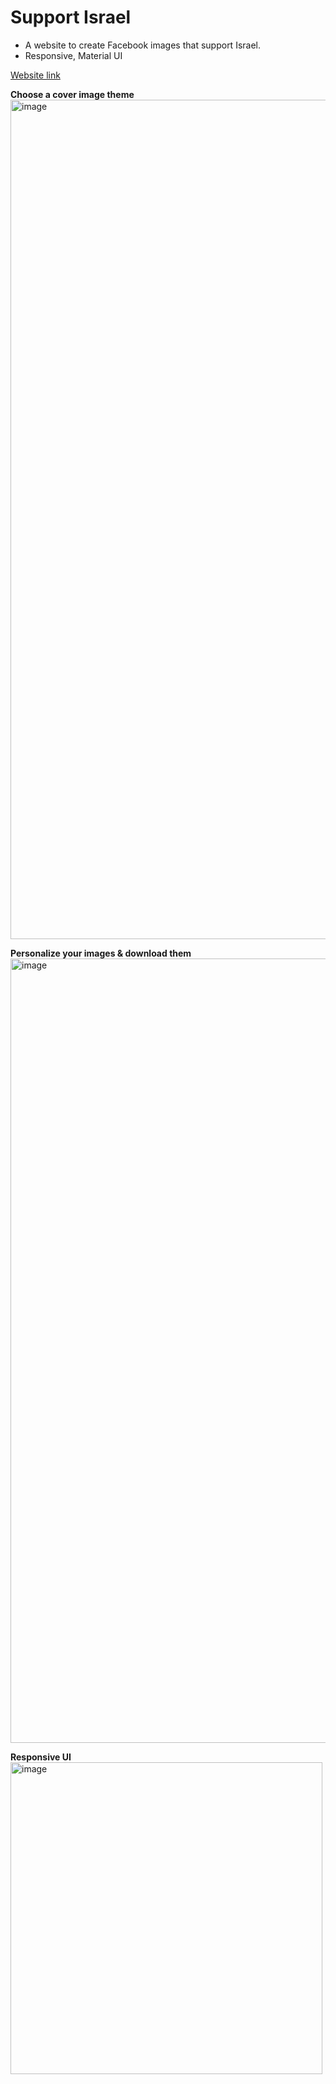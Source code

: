 # Support Israel
- A website to create Facebook images that support Israel.
- Responsive, Material UI

[Website link](https://asidelnik.github.io/support-israel)

**Choose a cover image theme**
<img width="1343" alt="image" src="https://github.com/asidelnik/support-israel/assets/10272524/b51cb322-0157-417d-8066-ed1b2e4fbee6">

**Personalize your images & download them**
<img width="1255" alt="image" src="https://github.com/asidelnik/support-israel/assets/10272524/00b9ca62-f2ea-4b11-b07f-b0f1a8eb5ec7">

**Responsive UI**<br>
<img width="499" alt="image" src="https://github.com/asidelnik/support-israel/assets/10272524/b5a82284-f5ad-4b34-bfc5-42fbf27eae0d">

